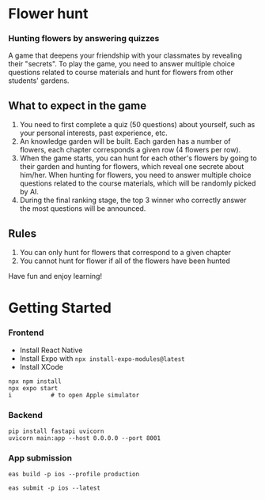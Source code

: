 # Flower hunt
### Hunting flowers by answering quizzes

A game that deepens your friendship with your classmates by revealing their "secrets". To play the game, you need to answer multiple choice questions related to course materials and hunt for flowers from other students' gardens. 

**What to expect in the game**
---
1. You need to first complete a quiz (50 questions) about yourself, such as your personal interests, past experience, etc.
2. An knowledge garden will be built. Each garden has a number of flowers, each chapter corresponds a given row (4 flowers per row).
3. When the game starts, you can hunt for each other's flowers by going to their garden and hunting for flowers, which reveal one secrete about him/her. When hunting for flowers, you need to answer multiple choice questions related to the course materials, which will be randomly picked by AI.
4. During the final ranking stage, the top 3 winner who correctly answer the most questions will be announced.

**Rules**
---
1. You can only hunt for flowers that correspond to a given chapter
2. You cannot hunt for flower if all of the flowers have been hunted

Have fun and enjoy learning! 

# Getting Started


### Frontend
- Install React Native 
- Install Expo with `npx install-expo-modules@latest`
- Install XCode
```
npx npm install
npx expo start
i 			# to open Apple simulator
```


### Backend
```
pip install fastapi uvicorn
uvicorn main:app --host 0.0.0.0 --port 8001
```


### App submission 
```
eas build -p ios --profile production

eas submit -p ios --latest 
```